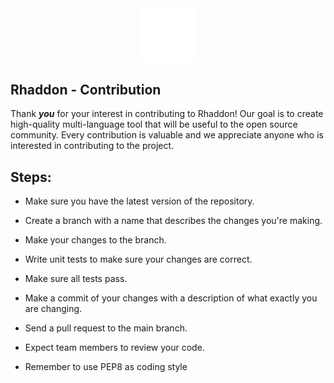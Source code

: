 <div align="center">

  <img src="branding\logo2.png" width="17%">
   </div>
   
   ## Rhaddon - Contribution

Thank ***you*** for your interest in contributing to Rhaddon! Our goal is to create high-quality multi-language tool that will be useful to the open source community. Every contribution is valuable and we appreciate anyone who is interested in contributing to the project.

## Steps:
- Make sure you have the latest version of the repository.

- Create a branch with a name that describes the changes you're making.

- Make your changes to the branch.

- Write unit tests to make sure your changes are correct.

- Make sure all tests pass.

- Make a commit of your changes with a description of what exactly you are changing.

- Send a pull request to the main branch.

- Expect team members to review your code.

- Remember to use PEP8 as coding style


